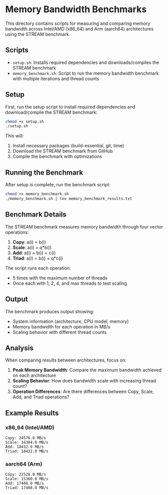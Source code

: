 # Memory Bandwidth Benchmarks

This directory contains scripts for measuring and comparing memory bandwidth across Intel/AMD (x86_64) and Arm (aarch64) architectures using the STREAM benchmark.

## Scripts

- `setup.sh`: Installs required dependencies and downloads/compiles the STREAM benchmark
- `memory_benchmark.sh`: Script to run the memory bandwidth benchmark with multiple iterations and thread counts

## Setup

First, run the setup script to install required dependencies and download/compile the STREAM benchmark:

```bash
chmod +x setup.sh
./setup.sh
```

This will:
1. Install necessary packages (build-essential, git, time)
2. Download the STREAM benchmark from GitHub
3. Compile the benchmark with optimizations

## Running the Benchmark

After setup is complete, run the benchmark script:

```bash
chmod +x memory_benchmark.sh
./memory_benchmark.sh | tee memory_benchmark_results.txt
```

## Benchmark Details

The STREAM benchmark measures memory bandwidth through four vector operations:
1. **Copy**: a(i) = b(i)
2. **Scale**: a(i) = q*b(i)
3. **Add**: a(i) = b(i) + c(i)
4. **Triad**: a(i) = b(i) + q*c(i)

The script runs each operation:
- 5 times with the maximum number of threads
- Once each with 1, 2, 4, and max threads to test scaling

## Output

The benchmark produces output showing:
- System information (architecture, CPU model, memory)
- Memory bandwidth for each operation in MB/s
- Scaling behavior with different thread counts

## Analysis

When comparing results between architectures, focus on:
1. **Peak Memory Bandwidth**: Compare the maximum bandwidth achieved on each architecture
2. **Scaling Behavior**: How does bandwidth scale with increasing thread count?
3. **Operation Differences**: Are there differences between Copy, Scale, Add, and Triad operations?

## Example Results

### x86_64 (Intel/AMD)
```
Copy: 24576.0 MB/s
Scale: 16384.0 MB/s
Add: 18432.0 MB/s
Triad: 18432.0 MB/s
```

### aarch64 (Arm)
```
Copy: 22528.0 MB/s
Scale: 15360.0 MB/s
Add: 17408.0 MB/s
Triad: 17408.0 MB/s
```